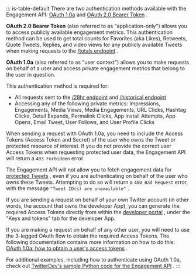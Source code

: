 ::: is-table-default
There are two authentication methods available with the Engagement API:
[OAuth
1.0a](/en/docs/tutorials/authenticating-with-twitter-api-for-enterprise/authentication-method-overview#oauth1.0a)
and [OAuth 2.0 Bearer
Token](/en/docs/tutorials/authenticating-with-twitter-api-for-enterprise/authentication-method-overview#oauth2.0)
.

**OAuth 2.0 Bearer Token** (also referred to as "application-only")
allows you to access publicly available engagement metrics. This
authentication method can be used to get total counts for Favorites (aka
Likes), Retweets, Quote Tweets, Replies, and video views for any
publicly available Tweets when making requests to the [/totals
endpoint](https://developer.twitter.com/en/docs/twitter-api/enterprise/engagement-api/api-reference/post-insights-engagement#Totals)
.

**OAuth 1.0a** (also referred to as "user context") allows you to make
requests on behalf of a user and access private engagement metrics that
belong to the user in question.

This authentication method is required for:

-   All requests sent to the [/28hr
    endpoint](https://developer.twitter.com/en/docs/twitter-api/enterprise/engagement-api/api-reference/post-insights-engagement#api-28hr)
    and [/historical
    endpoint](https://developer.twitter.com/en/docs/twitter-api/enterprise/engagement-api/api-reference/post-insights-engagement#Historical)
-   Accessing any of the following private metrics: Impressions,
    Engagements, Media Views, Media Engagements, URL Clicks, Hashtag
    Clicks, Detail Expands, Permalink Clicks, App Install Attempts, App
    Opens, Email Tweet, User Follows, and User Profile Clicks

When sending a request with OAuth 1.0a, you need to include the Access
Tokens (Access Token and Secret) of the user who owns the Tweet or
protected resource of interest. If you do not provide the correct user
Access Tokens when requesting protected user data, the Engagement API
will return a ` 403 Forbidden ` error.

The Engagement API will not allow you to fetch engagement data for
[protected
Tweets](https://help.twitter.com/en/safety-and-security/public-and-protected-tweets)
, even if you are authenticating on behalf of the user who owns these
Tweets. Attempting to do so will return a ` 400 Bad Request ` error,
with the message ` "Tweet ID(s) are unavailable" ` .

If you are sending a request on behalf of your own Twitter account (in
other words, the account that owns the developer App), you can generate
the required Access Tokens directly from within the [developer
portal](https://developer.twitter.com/en/portal/projects-and-apps) ,
under the "Keys and tokens" tab for the developer App.

If you are making a request on behalf of any other user, you will need
to use the 3-legged OAuth flow to obtain the required Access Tokens. The
following documentation contains more information on how to do this:
[OAuth 1.0a: how to obtain a user's access
tokens](/en/docs/tutorials/authenticating-with-twitter-api-for-enterprise/oauth1-0a-and-user-access-tokens)
.

For additional examples, including how to authenticate using OAuth 1.0a,
check out [TwitterDev's sample Python code for the Engagement
API](https://github.com/twitterdev/enterprise-scripts-python/tree/master/Engagement-API)
.
:::

